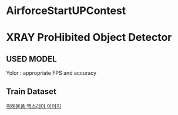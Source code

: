 # AirforceStartUPContest

# XRAY ProHibited Object Detector

## USED MODEL
Yolor : appropriate FPS and accuracy

## Train Dataset
<a href="https://aihub.or.kr/aidata/33">위해물품 엑스레이 이미지</a>

